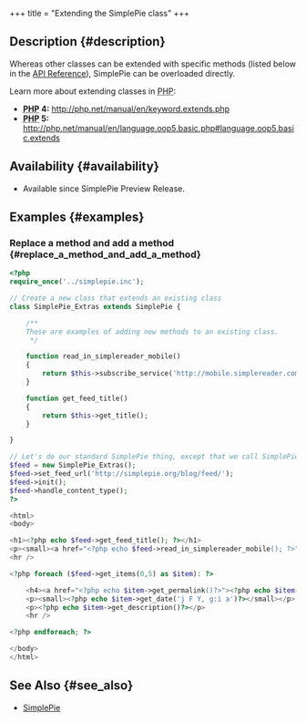 +++
title = "Extending the SimplePie class"
+++

## Description {#description}

Whereas other classes can be extended with specific methods (listed below in the [API Reference](@/wiki/reference/_index.md)), SimplePie can be overloaded directly.

Learn more about extending classes in <abbr title="Hypertext Preprocessor">PHP</abbr>:

- **<abbr title="Hypertext Preprocessor">PHP</abbr> 4:** <http://php.net/manual/en/keyword.extends.php>
- **<abbr title="Hypertext Preprocessor">PHP</abbr> 5:** <http://php.net/manual/en/language.oop5.basic.php#language.oop5.basic.extends>

## Availability {#availability}

- Available since SimplePie Preview Release.

## Examples {#examples}

### Replace a method and add a method {#replace_a_method_and_add_a_method}

```php
<?php
require_once('../simplepie.inc');

// Create a new class that extends an existing class
class SimplePie_Extras extends SimplePie {

    /**
    These are examples of adding new methods to an existing class.
     */

    function read_in_simplereader_mobile()
    {
        return $this->subscribe_service('http://mobile.simplereader.com/?feed=');
    }

    function get_feed_title()
    {
        return $this->get_title();
    }

}

// Let's do our standard SimplePie thing, except that we call SimplePie_Extras instead of SimplePie.
$feed = new SimplePie_Extras();
$feed->set_feed_url('http://simplepie.org/blog/feed/');
$feed->init();
$feed->handle_content_type();
?>

<html>
<body>

<h1><?php echo $feed->get_feed_title(); ?></h1>
<p><small><a href="<?php echo $feed->read_in_simplereader_mobile(); ?>">Read in SimpleReader Mobile!</a></small></p>
<hr />

<?php foreach ($feed->get_items(0,5) as $item): ?>

    <h4><a href="<?php echo $item->get_permalink()?>"><?php echo $item->get_title()?></a></h4>
    <p><small><?php echo $item->get_date('j F Y, g:i a')?></small></p>
    <p><?php echo $item->get_description()?></p>
    <hr />

<?php endforeach; ?>

</body>
</html>
```

## See Also {#see_also}

- [SimplePie](@/wiki/reference/simplepie/_index.md)
